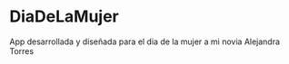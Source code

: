 DiaDeLaMujer
============

App desarrollada y diseñada para el dia de la mujer a mi novia Alejandra Torres
